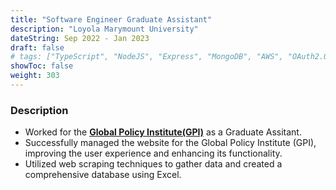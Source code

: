 ```yaml
---
title: "Software Engineer Graduate Assistant"
description: "Loyola Marymount University"
dateString: Sep 2022 - Jan 2023
draft: false
# tags: ["TypeScript", "NodeJS", "Express", "MongoDB", "AWS", "OAuth2.0"]
showToc: false
weight: 303
---
```


### Description

- Worked for the **[Global Policy Institute(GPI)](https://bellarmine.lmu.edu/gpi/)** as a Graduate Assitant.
- Successfully managed the website for the Global Policy Institute (GPI), improving the user experience and enhancing its functionality.
- Utilized web scraping techniques to gather data and created a comprehensive database using Excel.
